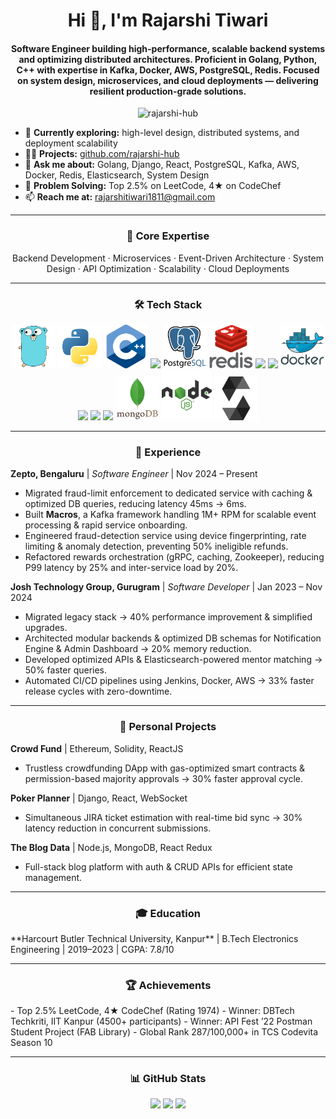 <h1 align="center">Hi 👋, I'm Rajarshi Tiwari</h1>
<h4 align="center">
Software Engineer building <b>high-performance, scalable backend systems</b> and optimizing distributed architectures.  
Proficient in <b>Golang, Python, C++</b> with expertise in <b>Kafka, Docker, AWS, PostgreSQL, Redis</b>.  
Focused on <b>system design, microservices, and cloud deployments</b> — delivering resilient production-grade solutions.
</h4>

<p align="center">
  <img src="https://komarev.com/ghpvc/?username=rajarshi-hub&label=Profile%20views&color=0e75b6&style=flat" alt="rajarshi-hub" /> 
</p>

- 🌱 **Currently exploring:** high-level design, distributed systems, and deployment scalability  
- 👨‍💻 **Projects:** [github.com/rajarshi-hub](https://github.com/rajarshi-hub)  
- 💬 **Ask me about:** Golang, Django, React, PostgreSQL, Kafka, AWS, Docker, Redis, Elasticsearch, System Design  
- 🧠 **Problem Solving:** Top 2.5% on LeetCode, 4★ on CodeChef  
- 📫 **Reach me at:** [rajarshitiwari1811@gmail.com](mailto:rajarshitiwari1811@gmail.com)

---

<h3 align="center">🧠 Core Expertise</h3>
<p align="center">
Backend Development · Microservices · Event-Driven Architecture · System Design · API Optimization · Scalability · Cloud Deployments
</p>

---

<h3 align="center">🛠️ Tech Stack</h3>
<p align="center">
<a href="https://go.dev/"><img src="https://raw.githubusercontent.com/devicons/devicon/master/icons/go/go-original.svg" width="70" /></a>
<a href="https://www.python.org"><img src="https://raw.githubusercontent.com/devicons/devicon/master/icons/python/python-original.svg" width="70" /></a>
<a href="https://www.w3schools.com/cpp/"><img src="https://raw.githubusercontent.com/devicons/devicon/master/icons/cplusplus/cplusplus-original.svg" width="70" /></a>
<a href="https://www.djangoproject.com/"><img src="https://static.djangoproject.com/img/logos/django-logo-negative.svg" width="120" /></a>
<a href="https://www.postgresql.org/"><img src="https://raw.githubusercontent.com/devicons/devicon/master/icons/postgresql/postgresql-original-wordmark.svg" width="70" /></a>
<a href="https://redis.io/"><img src="https://raw.githubusercontent.com/devicons/devicon/master/icons/redis/redis-original-wordmark.svg" width="70" /></a>
<a href="https://kafka.apache.org/"><img src="https://www.vectorlogo.zone/logos/apache_kafka/apache_kafka-icon.svg" width="70" /></a>
<a href="https://aws.amazon.com"><img src="https://www.vectorlogo.zone/logos/amazon_aws/amazon_aws-icon.svg" width="70" /></a>
<a href="https://www.docker.com/"><img src="https://raw.githubusercontent.com/devicons/devicon/master/icons/docker/docker-original-wordmark.svg" width="70" /></a>
<a href="https://kubernetes.io/"><img src="https://www.vectorlogo.zone/logos/kubernetes/kubernetes-icon.svg" width="70" /></a>
<a href="https://www.jenkins.io/"><img src="https://www.vectorlogo.zone/logos/jenkins/jenkins-icon.svg" width="70" /></a>
<a href="https://www.elastic.co/"><img src="https://www.vectorlogo.zone/logos/elastic/elastic-icon.svg" width="70" /></a>
<a href="https://www.mongodb.com/"><img src="https://raw.githubusercontent.com/devicons/devicon/master/icons/mongodb/mongodb-original-wordmark.svg" width="70" /></a>
<a href="https://nodejs.org"><img src="https://raw.githubusercontent.com/devicons/devicon/master/icons/nodejs/nodejs-original-wordmark.svg" width="80" /></a>
<a href="https://soliditylang.org/"><img src="https://raw.githubusercontent.com/devicons/devicon/master/icons/solidity/solidity-original.svg" width="70" /></a>
</p>

---

<h3 align="center">💼 Experience</h3>

**Zepto, Bengaluru** | *Software Engineer* | Nov 2024 – Present  
- Migrated fraud-limit enforcement to dedicated service with caching & optimized DB queries, reducing latency 45ms → 6ms.  
- Built **Macros**, a Kafka framework handling 1M+ RPM for scalable event processing & rapid service onboarding.  
- Engineered fraud-detection service using device fingerprinting, rate limiting & anomaly detection, preventing 50% ineligible refunds.  
- Refactored rewards orchestration (gRPC, caching, Zookeeper), reducing P99 latency by 25% and inter-service load by 20%.

**Josh Technology Group, Gurugram** | *Software Developer* | Jan 2023 – Nov 2024  
- Migrated legacy stack → 40% performance improvement & simplified upgrades.  
- Architected modular backends & optimized DB schemas for Notification Engine & Admin Dashboard → 20% memory reduction.  
- Developed optimized APIs & Elasticsearch-powered mentor matching → 50% faster queries.  
- Automated CI/CD pipelines using Jenkins, Docker, AWS → 33% faster release cycles with zero-downtime.

---

<h3 align="center">🚀 Personal Projects</h3>

**Crowd Fund** | Ethereum, Solidity, ReactJS  
- Trustless crowdfunding DApp with gas-optimized smart contracts & permission-based majority approvals → 30% faster approval cycle.

**Poker Planner** | Django, React, WebSocket  
- Simultaneous JIRA ticket estimation with real-time bid sync → 30% latency reduction in concurrent submissions.

**The Blog Data** | Node.js, MongoDB, React Redux  
- Full-stack blog platform with auth & CRUD APIs for efficient state management.

---

<h3 align="center">🎓 Education</h3>
**Harcourt Butler Technical University, Kanpur** | B.Tech Electronics Engineering | 2019–2023 | CGPA: 7.8/10

---

<h3 align="center">🏆 Achievements</h3>
- Top 2.5% LeetCode, 4★ CodeChef (Rating 1974)  
- Winner: DBTech Techkriti, IIT Kanpur (4500+ participants)  
- Winner: API Fest ’22 Postman Student Project (FAB Library)  
- Global Rank 287/100,000+ in TCS Codevita Season 10

---

<h3 align="center">📊 GitHub Stats</h3>
<p align="center">
  <img src="https://github-readme-stats.vercel.app/api?username=rajarshi-hub&show_icons=true&locale=en" />  
  <img src="https://github-readme-streak-stats.herokuapp.com/?user=rajarshi-hub" />  
  <img src="https://github-readme-stats.vercel.app/api/top-langs/?username=rajarshi-hub&show_icons=true&locale=en&layout=compact" />
</p>
